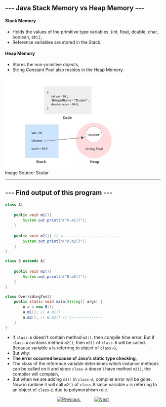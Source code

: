 
## --- Java Stack Memory vs Heap Memory ---

#### Stack Memory 
- Holds the values of the primitive type variables. (int, float, double, char, boolean, etc.),
- Reference variables are stored in the Stack.
#### Heap Memory 
- Stores the non-primitive objects,
- String Constant Pool also resides in the Heap Memory.

<div>
<img src="./images/stack_and_heap.jpeg" alt="Stack and Heap" height="300px">
</div>
Image Source: Scalar

<hr>

## --- Find output of this program ---
```java
class A{

    public void m1(){
        System.out.println("A.m1()");
    }

    public void m2(){ // <---------------------------
        System.out.println("A.m2()");
    }
}
```
```java
class B extends A{

    public void m2(){
        System.out.println("B.m2()");
    }
}
```
```java
class OverridingTest{
    public static void main(String[] args) {
        A a = new B();
        a.m1(); // A.m1()
        a.m2(); // B.m2() // <--------------
    }
}
```
- If `class-A` doesn't contain method `m2()`, then compile time error. But if `class-A` contains method `m2()`, then `m2()` of `class-B` will be called. Because variable `a` is referring to object of `class-B`,
- But why:
- **The error occurred because of Java's static type checking,**
- The class of the reference variable determines which instance methods can be called on it and since `class-A` doesn't have method `m2()`, the compiler will complain,
- But when we are adding `m2()` in `class-A`, compiler error will be gone. Now in runtime it will call `m2()` of `class-B` since variable `a` is referring to an object of `class-B` due to polymorphism rule.


<!-- bottom_nav_bar_1243 -->
<div align="center">
<a href="https://github.com/abusaeed2433/JavaInREADME/tree/main/java17/part1/">
    <img src="https://img.shields.io/badge/◀%20Previous-blue?style=for-the-badge" alt="Previous">
</a>
&nbsp;&nbsp;&nbsp;&nbsp;&nbsp;&nbsp;&nbsp;&nbsp;&nbsp;&nbsp;
<a href="None">
    <img src="https://img.shields.io/badge/Next%20▶-blue?style=for-the-badge" alt="Next">
</a>
</div>
<!-- bottom_nav_bar_1243 -->
    